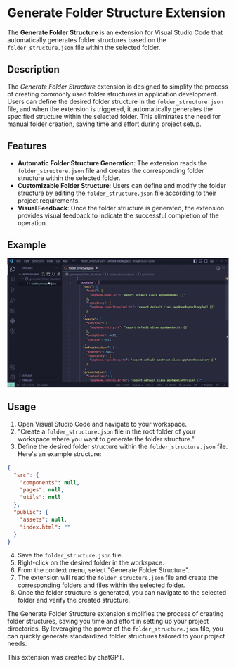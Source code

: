 # Generate Folder Structure Extension

The **Generate Folder Structure** is an extension for Visual Studio Code that automatically generates folder structures based on the `folder_structure.json` file within the selected folder.

## Description

The _Generate Folder Structure_ extension is designed to simplify the process of creating commonly used folder structures in application development. Users can define the desired folder structure in the `folder_structure.json` file, and when the extension is triggered, it automatically generates the specified structure within the selected folder. This eliminates the need for manual folder creation, saving time and effort during project setup.

## Features

- **Automatic Folder Structure Generation**: The extension reads the `folder_structure.json` file and creates the corresponding folder structure within the selected folder.
- **Customizable Folder Structure**: Users can define and modify the folder structure by editing the `folder_structure.json` file according to their project requirements.
- **Visual Feedback**: Once the folder structure is generated, the extension provides visual feedback to indicate the successful completion of the operation.

## Example

![](https://github.com/vyekahs/generate-folders-tructure/blob/main/assets/example.gif?raw=true)

## Usage

1. Open Visual Studio Code and navigate to your workspace.
2. "Create a `folder_structure.json` file in the root folder of your workspace where you want to generate the folder structure."
3. Define the desired folder structure within the `folder_structure.json` file. Here's an example structure:

```json
{
  "src": {
    "components": null,
    "pages": null,
    "utils": null
  },
  "public": {
    "assets": null,
    "index.html": ""
  }
}
```

4. Save the `folder_structure.json` file.
5. Right-click on the desired folder in the workspace.
6. From the context menu, select "Generate Folder Structure".
7. The extension will read the `folder_structure.json` file and create the corresponding folders and files within the selected folder.
8. Once the folder structure is generated, you can navigate to the selected folder and verify the created structure.

The Generate Folder Structure extension simplifies the process of creating folder structures, saving you time and effort in setting up your project directories. By leveraging the power of the `folder_structure.json` file, you can quickly generate standardized folder structures tailored to your project needs.

This extension was created by chatGPT.
